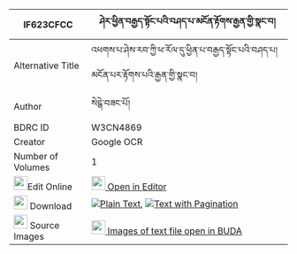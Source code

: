|IF623CFCC|ཤེར་ཕྱིན་བརྒྱད་སྟོང་པའི་བཤད་པ་མངོན་རྟོགས་རྒྱན་གྱི་སྣང་བ། 
| --- | --- 
|Alternative Title |འཕགས་པ་ཤེས་རབ་ཀྱི་ཕ་རོལ་དུ་ཕྱིན་པ་བརྒྱད་སྟོང་པའི་བཤད་པ། མངོན་པར་རྟོགས་པའི་རྒྱན་གྱི་སྣང་བ།
|Author| སེངྒེ་བཟང་པོ།
|BDRC ID | W3CN4869
|Creator | Google OCR
|Number of Volumes| 1
|<img width="25" src="https://img.icons8.com/color/25/000000/edit-property.png">Edit Online| [<img width="25" src="https://avatars.githubusercontent.com/u/45091458?s=200&v=4"> Open in Editor](http://editor.openpecha.org/IF623CFCC)
|<img width="25" src="https://img.icons8.com/fluent/48/000000/download-2.png"/>  Download | [![](https://img.icons8.com/color/20/000000/txt.png)Plain Text](https://github.com/Openpecha/IF623CFCC/releases/download/v1/sherchin_gye_tongpa_i_shepa_ng_plain_IF623CFCC.zip), [![](https://img.icons8.com/color/20/000000/txt.png)Text with Pagination](https://github.com/Openpecha/IF623CFCC/releases/download/v1/sherchin_gye_tongpa_i_shepa_ng_pages_IF623CFCC.zip)
|<img width="25" src="https://img.icons8.com/plasticine/100/000000/pictures-folder.png"/>  Source Images | [<img width="25" src="https://library.bdrc.io/icons/BUDA-small.svg"> Images of text file open in BUDA](https://library.bdrc.io/show/bdr:W3CN4869)